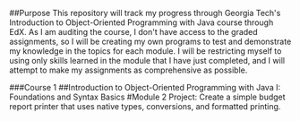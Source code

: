 ##Purpose
    This repository will track my progress through Georgia Tech's Introduction to Object-Oriented Programming with Java course through EdX. As I am auditing the course, I don't have access to the graded assignments, so I will be creating my own programs to test and demonstrate my knowledge in the topics for each module. I will be restricting myself to using only skills learned in the module that I have just completed, and I will attempt to make my assignments as comprehensive as possible.

###Course 1
##Introduction to Object-Oriented Programming with Java I: Foundations and Syntax Basics
#Module 2 Project:
    Create a simple budget report printer that uses native types, conversions, and formatted printing.